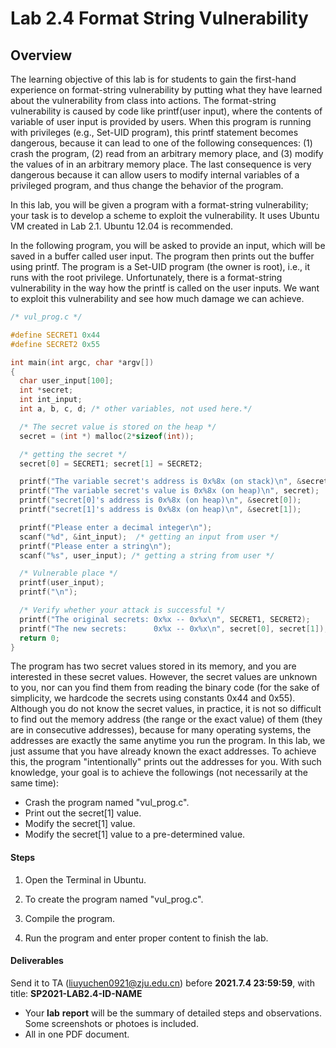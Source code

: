 # **Lab 2.4** Format String Vulnerability

## Overview

The learning objective of this lab is for students to gain the first-hand experience on format-string vulnerability by  putting what they have learned about the vulnerability from class into  actions. The format-string vulnerability is caused by code like  printf(user input), where the contents of variable of user input is  provided by users. When this program is running with privileges (e.g.,  Set-UID program), this printf statement becomes dangerous, because it  can lead to one of the following consequences: (1) crash the program,  (2) read from an arbitrary memory place, and (3) modify the values of in an arbitrary memory                  place. The last consequence is very dangerous because  it can allow users to modify internal variables of a privileged program, and thus change the behavior of the program. 

In this lab, you will be given a program with a  format-string vulnerability; your task is to develop a scheme to exploit the vulnerability. It uses Ubuntu VM created in Lab 2.1. Ubuntu 12.04  is recommended.

In the following program, you will be asked to  provide an input, which will be saved in a buffer called user input. The program then prints out the buffer using printf. The program is a  Set-UID program (the owner is root), i.e., it runs with the root  privilege. Unfortunately, there is a format-string vulnerability in the  way how the printf is called on the user inputs. We want to exploit this vulnerability and see how much damage we can achieve.

```c
/* vul_prog.c */ 

#define SECRET1 0x44
#define SECRET2 0x55

int main(int argc, char *argv[])
{
  char user_input[100];
  int *secret;
  int int_input;
  int a, b, c, d; /* other variables, not used here.*/

  /* The secret value is stored on the heap */
  secret = (int *) malloc(2*sizeof(int));

  /* getting the secret */
  secret[0] = SECRET1; secret[1] = SECRET2;

  printf("The variable secret's address is 0x%8x (on stack)\n", &secret);
  printf("The variable secret's value is 0x%8x (on heap)\n", secret);
  printf("secret[0]'s address is 0x%8x (on heap)\n", &secret[0]);
  printf("secret[1]'s address is 0x%8x (on heap)\n", &secret[1]);

  printf("Please enter a decimal integer\n");
  scanf("%d", &int_input);  /* getting an input from user */
  printf("Please enter a string\n");
  scanf("%s", user_input); /* getting a string from user */

  /* Vulnerable place */
  printf(user_input);  
  printf("\n");

  /* Verify whether your attack is successful */
  printf("The original secrets: 0x%x -- 0x%x\n", SECRET1, SECRET2);
  printf("The new secrets:      0x%x -- 0x%x\n", secret[0], secret[1]);
  return 0;
}
```

The program has two secret values stored in its memory, and you are  interested in these secret values. However, the secret values are  unknown to you, nor can you find them from reading the binary code (for  the sake of simplicity, we hardcode the secrets using constants 0x44 and 0x55). Although you do not know the secret values, in practice, it is  not so difficult to find out the memory address (the range or the exact  value) of them (they are in consecutive addresses), because for many  operating systems, the addresses are exactly the same anytime you run  the program. In this lab, we just assume that you have already known the exact addresses. To achieve this, the program "intentionally" prints  out the addresses for you. With such knowledge, your goal is to achieve  the followings (not necessarily at the same time):

- Crash the program named "vul_prog.c".
- Print out the secret[1] value.
- Modify the secret[1] value.
- Modify the secret[1] value to a pre-determined value.

#### Steps

1. Open the Terminal in Ubuntu.

2. To create the program named "vul_prog.c".

3. Compile the  program.

4. Run the program and enter proper content to finish the lab.

#### Deliverables

Send it to TA ([liuyuchen0921@zju.edu.cn](mailto:liuyuchen0921@zju.edu.cn)) before **2021.7.4 23:59:59**, with title: **SP2021-LAB2.4-ID-NAME**

- Your **lab** **report** will be the summary of detailed steps and observations. Some screenshots or photoes is included.
- All in one PDF document.